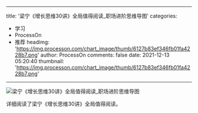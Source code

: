 
---
title: '梁宁《增长思维30讲》全局值得阅读_职场进阶思维导图'
categories: 
 - 学习
 - ProcessOn
 - 推荐
headimg: 'https://img.processon.com/chart_image/thumb/6127b83ef346fb01fa4228b7.png'
author: ProcessOn
comments: false
date: 2021-12-13 05:20:40
thumbnail: 'https://img.processon.com/chart_image/thumb/6127b83ef346fb01fa4228b7.png'
---

<div>   
<img class="thumb" alt="梁宁《增长思维30讲》全局值得阅读_职场进阶思维导图" src="https://img.processon.com/chart_image/thumb/6127b83ef346fb01fa4228b7.png" referrerpolicy="no-referrer">
<p>详细阅读了梁宁《增长思维30讲》全局值得阅读。</p>  
</div>
            